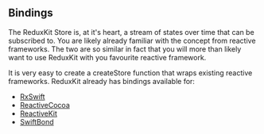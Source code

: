 ## Bindings

The ReduxKit Store is, at it's heart, a stream of states over time that can be subscribed to. You are likely already familiar with the concept from reactive frameworks. The two are so similar in fact that you will more than likely want to use ReduxKit with you favourite reactive framework.

It is very easy to create a createStore function that wraps existing reactive frameworks. ReduxKit already has bindings available for:

- [RxSwift](https://github.com/ReduxKit/ReduxKitRxSwift)
- [ReactiveCocoa](https://github.com/ReduxKit/ReduxKitReactiveCocoa)
- [ReactiveKit](https://github.com/ReduxKit/ReduxKitReactiveKit)
- [SwiftBond](https://github.com/ReduxKit/ReduxKitBond)
